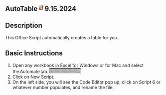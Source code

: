 ## AutoTable<img src="Images/OSLogo.jpg" width="23"/>9.15.2024





## Description
This Office Script automatically creates a table for you. 

## Basic Instructions
1. Open any workbook in Excel for Windows or for Mac and select the Automate tab.
   <img src="/atinstruction1.jpg" width="100"/>
3. Click on New Script.
4. On the left side, you will see the Code Editor pop up, click on Script 6 or whatever number populates, and rename the file. 
